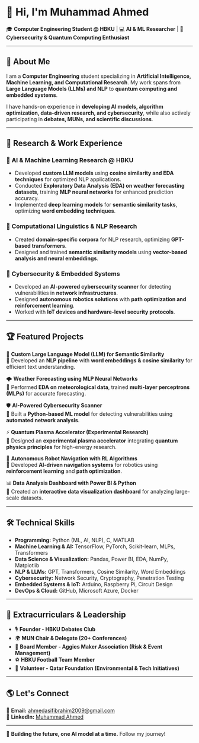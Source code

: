 # 👋 Hi, I'm Muhammad Ahmed  

🎓 **Computer Engineering Student @ HBKU** | 💻 **AI & ML Researcher** | 🔬 **Cybersecurity & Quantum Computing Enthusiast**  

---

## 🚀 About Me  

I am a **Computer Engineering** student specializing in **Artificial Intelligence, Machine Learning, and Computational Research**. My work spans from **Large Language Models (LLMs) and NLP** to **quantum computing and embedded systems**.  

I have hands-on experience in **developing AI models, algorithm optimization, data-driven research, and cybersecurity**, while also actively participating in **debates, MUNs, and scientific discussions**.  

---

## 🔬 Research & Work Experience  

### 🔹 **AI & Machine Learning Research @ HBKU**  
- Developed **custom LLM models** using **cosine similarity and EDA techniques** for optimized NLP applications.  
- Conducted **Exploratory Data Analysis (EDA) on weather forecasting datasets**, training **MLP neural networks** for enhanced prediction accuracy.  
- Implemented **deep learning models** for **semantic similarity tasks**, optimizing **word embedding techniques**.  

### 🔹 **Computational Linguistics & NLP Research**  
- Created **domain-specific corpora** for NLP research, optimizing **GPT-based transformers**.  
- Designed and trained **semantic similarity models** using **vector-based analysis and neural embeddings**.  

### 🔹 **Cybersecurity & Embedded Systems**  
- Developed an **AI-powered cybersecurity scanner** for detecting vulnerabilities in **network infrastructures**.  
- Designed **autonomous robotics solutions** with **path optimization and reinforcement learning**.  
- Worked with **IoT devices and hardware-level security protocols**.  

---

## 🏆 Featured Projects  

🚀 **Custom Large Language Model (LLM) for Semantic Similarity**  
🔹 Developed an **NLP pipeline** with **word embeddings & cosine similarity** for efficient text understanding.  

🌩️ **Weather Forecasting using MLP Neural Networks**  
🔹 Performed **EDA on meteorological data**, trained **multi-layer perceptrons (MLPs)** for accurate forecasting.  

🛡️ **AI-Powered Cybersecurity Scanner**  
🔹 Built a **Python-based ML model** for detecting vulnerabilities using **automated network analysis**.  

⚡ **Quantum Plasma Accelerator (Experimental Research)**  
🔹 Designed an **experimental plasma accelerator** integrating **quantum physics principles** for high-energy research.  

🤖 **Autonomous Robot Navigation with RL Algorithms**  
🔹 Developed **AI-driven navigation systems** for robotics using **reinforcement learning** and **path optimization**.  

📊 **Data Analysis Dashboard with Power BI & Python**  
🔹 Created an **interactive data visualization dashboard** for analyzing large-scale datasets.  

---

## 🛠️ Technical Skills  

- **Programming:** Python (ML, AI, NLP), C, MATLAB  
- **Machine Learning & AI:** TensorFlow, PyTorch, Scikit-learn, MLPs, Transformers  
- **Data Science & Visualization:** Pandas, Power BI, EDA, NumPy, Matplotlib  
- **NLP & LLMs:** GPT, Transformers, Cosine Similarity, Word Embeddings  
- **Cybersecurity:** Network Security, Cryptography, Penetration Testing  
- **Embedded Systems & IoT:** Arduino, Raspberry Pi, Circuit Design  
- **DevOps & Cloud:** GitHub, Microsoft Azure, Docker  

---

## 🎤 Extracurriculars & Leadership  

- 🎙️ **Founder - HBKU Debates Club**  
- 🌍 **MUN Chair & Delegate (20+ Conferences)**  
- 🔧 **Board Member - Aggies Maker Association (Risk & Event Management)**  
- ⚽ **HBKU Football Team Member**  
- 🌱 **Volunteer - Qatar Foundation (Environmental & Tech Initiatives)**  

---

## 🌎 Let's Connect  

📧 **Email:** ahmedasifibrahim2009@gmail.com  
🔗 **LinkedIn:** [Muhammad Ahmed](https://www.linkedin.com/in/muhammad-ahmed-107796255/)  


---

🚀 **Building the future, one AI model at a time.** Follow my journey!  
